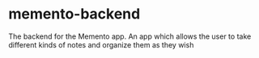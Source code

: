 # memento-backend

The backend for the Memento app. An app which allows the user to take different kinds of notes and organize them as they wish

